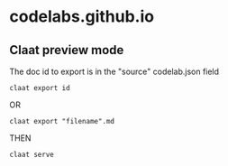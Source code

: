 ﻿# codelabs.github.io

## Claat preview mode

The doc id to export is in the "source" codelab.json field
 
`claat export id`

OR


`claat export "filename".md`


THEN

`claat serve`
